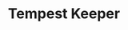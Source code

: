 ---
layout: hero
title: Tempest Keeper
spec: Walker
class: Siegebreaker
skill:
    name: Tornado
    description: Creates a whirlwind, which deals ability damage to enemies in its path, knocks theme into the air and stuns them upon landing.
    stats:
        Cooldown: 20s
        Ability Damage: 150/200/250
        Air Time: 1/1.2/1.5
        Stun Duration: 1.5s/2s/3s
---